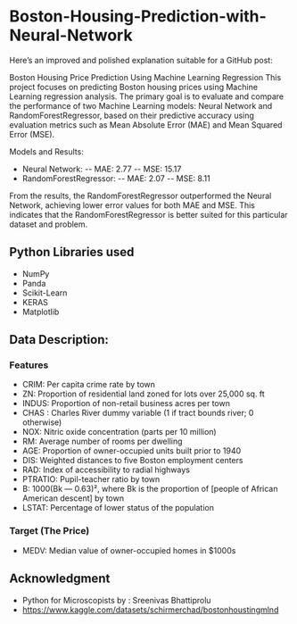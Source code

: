 # Boston-Housing-Prediction-with-Neural-Network

Here’s an improved and polished explanation suitable for a GitHub post:

Boston Housing Price Prediction Using Machine Learning Regression
This project focuses on predicting Boston housing prices using Machine Learning regression analysis. The primary goal is to evaluate and compare the performance of two Machine Learning models: Neural Network and RandomForestRegressor, based on their predictive accuracy using evaluation metrics such as Mean Absolute Error (MAE) and Mean Squared Error (MSE).

Models and Results:
- Neural Network:
-- MAE: 2.77
-- MSE: 15.17
- RandomForestRegressor:
-- MAE: 2.07
-- MSE: 8.11
  
From the results, the RandomForestRegressor outperformed the Neural Network, achieving lower error values for both MAE and MSE. This indicates that the RandomForestRegressor is better suited for this particular dataset and problem.

## Python Libraries used

- NumPy
- Panda
- Scikit-Learn
- KERAS
- Matplotlib

## Data Description:

### Features

- CRIM: Per capita crime rate by town
- ZN: Proportion of residential land zoned for lots over 25,000 sq. ft
- INDUS: Proportion of non-retail business acres per town
- CHAS : Charles River dummy variable (1 if tract bounds river; 0 otherwise)
- NOX: Nitric oxide concentration (parts per 10 million)
- RM: Average number of rooms per dwelling
- AGE: Proportion of owner-occupied units built prior to 1940
- DIS: Weighted distances to five Boston employment centers
- RAD: Index of accessibility to radial highways
- PTRATIO: Pupil-teacher ratio by town
- B: 1000(Bk — 0.63)², where Bk is the proportion of [people of African American descent] by town
- LSTAT: Percentage of lower status of the population
  
### Target (The Price)
- MEDV: Median value of owner-occupied homes in $1000s

## Acknowledgment
- Python for Microscopists by : Sreenivas Bhattiprolu
- https://www.kaggle.com/datasets/schirmerchad/bostonhoustingmlnd
